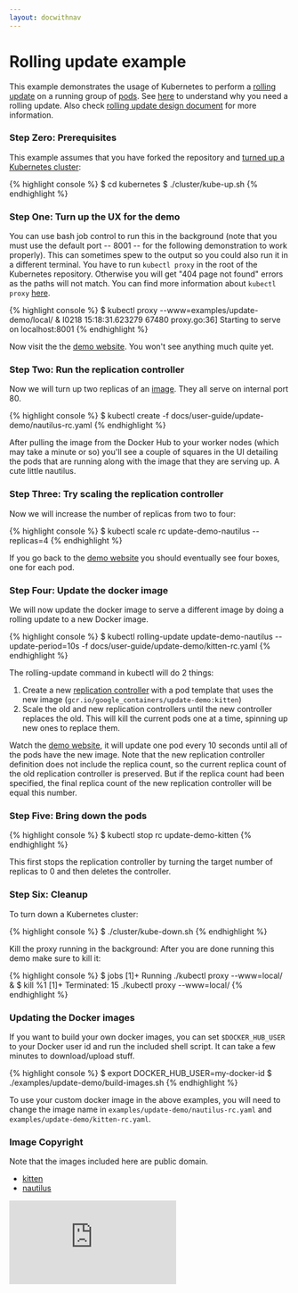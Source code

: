 ```yaml
---
layout: docwithnav
---
```

<!-- BEGIN MUNGE: UNVERSIONED_WARNING -->


<!-- END MUNGE: UNVERSIONED_WARNING -->
<!--
Copyright 2014 Google Inc. All rights reserved.

Licensed under the Apache License, Version 2.0 (the "License");
you may not use this file except in compliance with the License.
You may obtain a copy of the License at

    http://www.apache.org/licenses/LICENSE-2.0

Unless required by applicable law or agreed to in writing, software
distributed under the License is distributed on an "AS IS" BASIS,
WITHOUT WARRANTIES OR CONDITIONS OF ANY KIND, either express or implied.
See the License for the specific language governing permissions and
limitations under the License.

-->

# Rolling update example

This example demonstrates the usage of Kubernetes to perform a [rolling update](../kubectl/kubectl_rolling-update.html) on a running group of [pods](../../../docs/user-guide/pods.html). See [here](../managing-deployments.html#updating-your-application-without-a-service-outage) to understand why you need a rolling update. Also check [rolling update design document](../../design/simple-rolling-update.html) for more information. 

### Step Zero: Prerequisites

This example assumes that you have forked the repository and [turned up a Kubernetes cluster](../../../docs/getting-started-guides/):

{% highlight console %}
$ cd kubernetes
$ ./cluster/kube-up.sh
{% endhighlight %}

### Step One: Turn up the UX for the demo

You can use bash job control to run this in the background (note that you must use the default port -- 8001 -- for the following demonstration to work properly).
This can sometimes spew to the output so you could also run it in a different terminal. You have to run `kubectl proxy` in the root of the
Kubernetes repository. Otherwise you will get "404 page not found" errors as the paths will not match. You can find more information about `kubectl proxy`
[here](../../../docs/user-guide/kubectl/kubectl_proxy.html).

{% highlight console %}
$ kubectl proxy --www=examples/update-demo/local/ &
I0218 15:18:31.623279   67480 proxy.go:36] Starting to serve on localhost:8001
{% endhighlight %}

Now visit the the [demo website](http://localhost:8001/static).  You won't see anything much quite yet.

### Step Two: Run the replication controller

Now we will turn up two replicas of an [image](../images.html).  They all serve on internal port 80.

{% highlight console %}
$ kubectl create -f docs/user-guide/update-demo/nautilus-rc.yaml
{% endhighlight %}

After pulling the image from the Docker Hub to your worker nodes (which may take a minute or so) you'll see a couple of squares in the UI detailing the pods that are running along with the image that they are serving up.  A cute little nautilus.

### Step Three: Try scaling the replication controller

Now we will increase the number of replicas from two to four:

{% highlight console %}
$ kubectl scale rc update-demo-nautilus --replicas=4
{% endhighlight %}

If you go back to the [demo website](http://localhost:8001/static/index.html) you should eventually see four boxes, one for each pod.

### Step Four: Update the docker image

We will now update the docker image to serve a different image by doing a rolling update to a new Docker image.

{% highlight console %}
$ kubectl rolling-update update-demo-nautilus --update-period=10s -f docs/user-guide/update-demo/kitten-rc.yaml
{% endhighlight %}

The rolling-update command in kubectl will do 2 things:

1. Create a new [replication controller](../../../docs/user-guide/replication-controller.html) with a pod template that uses the new image (`gcr.io/google_containers/update-demo:kitten`)
2. Scale the old and new replication controllers until the new controller replaces the old. This will kill the current pods one at a time, spinning up new ones to replace them.

Watch the [demo website](http://localhost:8001/static/index.html), it will update one pod every 10 seconds until all of the pods have the new image.
Note that the new replication controller definition does not include the replica count, so the current replica count of the old replication controller is preserved.
But if the replica count had been specified, the final replica count of the new replication controller will be equal this number.

### Step Five: Bring down the pods

{% highlight console %}
$ kubectl stop rc update-demo-kitten
{% endhighlight %}

This first stops the replication controller by turning the target number of replicas to 0 and then deletes the controller.

### Step Six: Cleanup

To turn down a Kubernetes cluster:

{% highlight console %}
$ ./cluster/kube-down.sh
{% endhighlight %}

Kill the proxy running in the background:
After you are done running this demo make sure to kill it:

{% highlight console %}
$ jobs
[1]+  Running                 ./kubectl proxy --www=local/ &
$ kill %1
[1]+  Terminated: 15          ./kubectl proxy --www=local/
{% endhighlight %}

### Updating the Docker images

If you want to build your own docker images, you can set `$DOCKER_HUB_USER` to your Docker user id and run the included shell script. It can take a few minutes to download/upload stuff.

{% highlight console %}
$ export DOCKER_HUB_USER=my-docker-id
$ ./examples/update-demo/build-images.sh
{% endhighlight %}

To use your custom docker image in the above examples, you will need to change the image name in `examples/update-demo/nautilus-rc.yaml` and `examples/update-demo/kitten-rc.yaml`.

### Image Copyright

Note that the images included here are public domain.

* [kitten](http://commons.wikimedia.org/wiki/File:Kitten-stare.jpg)
* [nautilus](http://commons.wikimedia.org/wiki/File:Nautilus_pompilius.jpg)


<!-- BEGIN MUNGE: GENERATED_ANALYTICS -->
[![Analytics](https://kubernetes-site.appspot.com/UA-36037335-10/GitHub/docs/user-guide/update-demo/README.md?pixel)]()
<!-- END MUNGE: GENERATED_ANALYTICS -->

